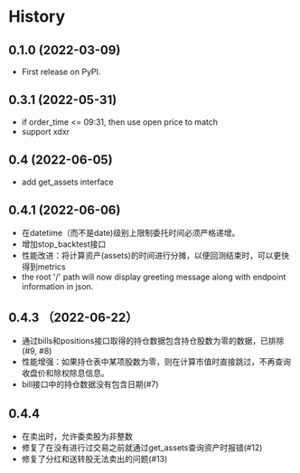 # History

## 0.1.0 (2022-03-09)

* First release on PyPI.

## 0.3.1 (2022-05-31)

* if order_time <= 09:31, then use open price to match
* support xdxr
## 0.4 (2022-06-05)
* add get_assets interface

## 0.4.1 (2022-06-06)
* 在datetime（而不是date)级别上限制委托时间必须严格递增。
* 增加stop_backtest接口
* 性能改进：将计算资产(assets)的时间进行分摊，以便回测结束时，可以更快得到metrics
* the root '/' path will now display greeting message along with endpoint information in json.

## 0.4.3 （2022-06-22）
* 通过bills和positions接口取得的持仓数据包含持仓股数为零的数据，已排除(#9, #8)
* 性能增强：如果持仓表中某项股数为零，则在计算市值时直接跳过，不再查询收盘价和除权除息信息。
* bill接口中的持仓数据没有包含日期(#7)

## 0.4.4
* 在卖出时，允许委卖股为非整数
* 修复了在没有进行过交易之前就通过get_assets查询资产时报错(#12)
* 修复了分红和送转股无法卖出的问题(#13)
